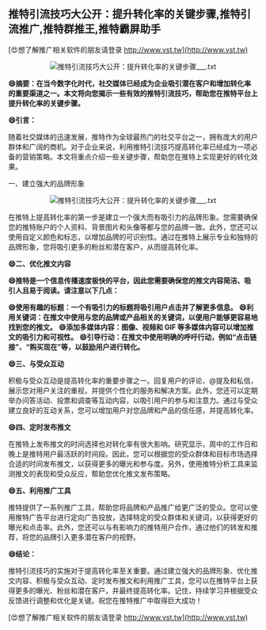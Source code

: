 ## **推特引流技巧大公开：提升转化率的关键步骤,推特引流推广,推特群推王,推特霸屏助手**

[😍想了解推广相关软件的朋友请登录 http://www.vst.tw](http://www.vst.tw)

 <center><img src="https://vst.tw/MP4/tuiguang/png/6.png" alt="推特引流技巧大公开：提升转化率的关键步骤___.txt"></center>

**😄摘要：在当今数字化时代，社交媒体已经成为企业吸引潜在客户和增加转化率的重要渠道之一。本文将向您揭示一些有效的推特引流技巧，帮助您在推特平台上提升转化率的关键步骤。**

**😄引言：**

随着社交媒体的迅速发展，推特作为全球最热门的社交平台之一，拥有庞大的用户群体和广阔的商机。对于企业来说，利用推特引流技巧提高转化率已经成为一项必备的营销策略。本文将重点介绍一些关键步骤，帮助您在推特上实现更好的转化效果。

一、建立强大的品牌形象

 <center><img src="https://vst.tw/MP4/tuiguang/png/4.png" alt="推特引流技巧大公开：提升转化率的关键步骤___.txt"></center>

在推特上提高转化率的第一步是建立一个强大而有吸引力的品牌形象。您需要确保您的推特账户的个人资料、背景图片和头像等都与您的品牌一致。此外，您还可以使用自定义颜色和标志，以增加品牌的可识别性。通过在推特上展示专业和独特的品牌形象，您将吸引更多的粉丝和潜在客户，从而提高转化率。

**😄二、优化推文内容**

**😄推特是一个信息传播速度极快的平台，因此您需要确保您的推文内容简洁、吸引人且易于阅读。请注意以下几点：**

**😄使用有趣的标题：一个有吸引力的标题将吸引用户点击并了解更多信息。**
**😄利用关键词：在推文中使用与您的品牌或产品相关的关键词，以便用户能够更容易地找到您的推文。**
**😄添加多媒体内容：图像、视频和 GIF 等多媒体内容可以增加推文的吸引力和可视性。**
**😄引导行动：在推文中使用明确的呼吁行动，例如“点击链接”、“购买现在”等，以鼓励用户进行转化。**

**😄三、与受众互动**

积极与受众互动是提高转化率的重要步骤之一。回复用户的评论、@提及和私信，展示您对用户关注的重视，并提供个性化的服务和解决方案。此外，您还可以定期举办问答活动、投票和调查等互动内容，以吸引用户的参与和注意力。通过与受众建立良好的互动关系，您可以增加用户对您品牌和产品的信任感，并提高转化率。

**😄四、定时发布推文**

在推特上发布推文的时间选择也对转化率有很大影响。研究显示，周中的工作日和晚上是推特用户最活跃的时间段。因此，您可以根据您的受众群体和目标市场选择合适的时间发布推文，以获得更多的曝光和参与度。另外，使用推特分析工具来监测推文的表现和受众反应，帮助您优化推文发布策略。

**😄五、利用推广工具**

推特提供了一系列推广工具，帮助您将品牌和产品推广给更广泛的受众。您可以使用推特广告平台进行定向广告投放，选择特定的受众群体和关键词，以获得更好的曝光和点击率。此外，您还可以与有影响力的推特用户合作，通过他们的转发和推荐，将您的品牌引入更多潜在客户的视野。

**😄结论：**

推特引流技巧的实施对于提高转化率至关重要。通过建立强大的品牌形象、优化推文内容、积极与受众互动、定时发布推文和利用推广工具，您可以在推特平台上获得更多的曝光、粉丝和潜在客户，并最终提高转化率。记住，持续学习并根据受众反馈进行调整和优化是关键。祝您在推特推广中取得巨大成功！

[😍想了解推广相关软件的朋友请登录 http://www.vst.tw](http://www.vst.tw)




